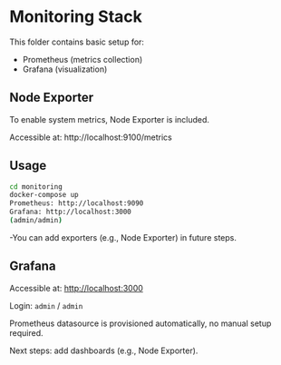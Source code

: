  # Monitoring Stack

 This folder contains basic setup for:
 - Prometheus (metrics collection)
 - Grafana (visualization)

 ## Node Exporter

 To enable system metrics, Node Exporter is included.

 Accessible at: http://localhost:9100/metrics

 ## Usage

 ```bash
 cd monitoring
 docker-compose up
 Prometheus: http://localhost:9090
 Grafana: http://localhost:3000
 (admin/admin)
```

-You can add exporters (e.g., Node Exporter) in future steps.

## Grafana

Accessible at: [http://localhost:3000](http://localhost:3000)  

Login: `admin` / `admin`  

Prometheus datasource is provisioned automatically, no manual setup required.  

Next steps: add dashboards (e.g., Node Exporter).
